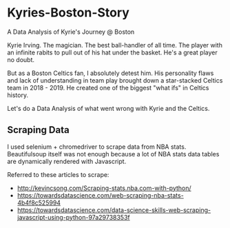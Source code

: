 # Kyries-Boston-Story
A Data Analysis of Kyrie's Journey @ Boston

Kyrie Irving. The magician. The best ball-handler of all time. The player with an infinite rabits to pull out of his hat under the basket. He's a great player no doubt.

But as a Boston Celtics fan, I absolutely detest him. His personality flaws and lack of understanding in team play brought down a star-stacked Celtics team in 2018 - 2019. He created one of the biggest "what ifs" in Celtics history.

Let's do a Data Analysis of what went wrong with Kyrie and the Celtics.


## Scraping Data
I used selenium + chromedriver to scrape data from NBA stats. Beautifulsoup itself was not enough because a lot of NBA stats data tables are dynamically rendered with Javascript.

Referred to these articles to scrape:

- http://kevincsong.com/Scraping-stats.nba.com-with-python/
- https://towardsdatascience.com/web-scraping-nba-stats-4b4f8c525994
- https://towardsdatascience.com/data-science-skills-web-scraping-javascript-using-python-97a29738353f
